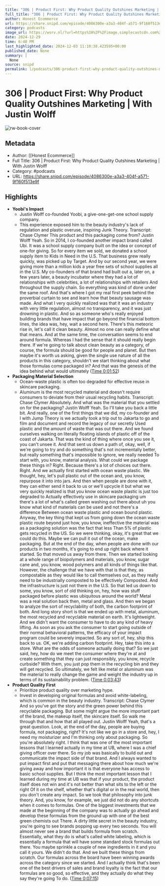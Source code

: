 ```yaml
---
title: "306 | Product First: Why Product Quality Outshines Marketing | With Justin Wolff"
full_title: "306 | Product First: Why Product Quality Outshines Marketing | With Justin Wolff"
author: Honest Ecommerce
url: https://share.snipd.com/episode/4086300e-a3a3-404f-a571-9f160f513e9f
category: podcasts
image_url: https://wsrv.nl/?url=https%3A%2F%2Fimage.simplecastcdn.com%2Fimages%2F594681a4-e5a1-4c95-a4fd-6c607733e73a%2Fed237de0-8b2a-4d00-8efa-83d13f81b75e%2F3000x3000%2Fhonest-ecom-podcast-cover-2019.jpg%3Faid%3Drss_feed&w=100&h=100
date: 2024-12-29
time: 6:40 PM
last_highlighted_date: 2024-12-03 11:10:38.423595+00:00
published_date: None
summary: |
  None
source: snipd
permalink: l/podcasts/306-product-first-why-product-quality-outshines-marketing-with-justin-wolff
---
```

# 306 | Product First: Why Product Quality Outshines Marketing | With Justin Wolff

![rw-book-cover](https://wsrv.nl/?url=https%3A%2F%2Fimage.simplecastcdn.com%2Fimages%2F594681a4-e5a1-4c95-a4fd-6c607733e73a%2Fed237de0-8b2a-4d00-8efa-83d13f81b75e%2F3000x3000%2Fhonest-ecom-podcast-cover-2019.jpg%3Faid%3Drss_feed&w=100&h=100)

## Metadata
- Author: [[Honest Ecommerce]]
- Full Title: 306 | Product First: Why Product Quality Outshines Marketing | With Justin Wolff
- Category: #podcasts
- URL: https://share.snipd.com/episode/4086300e-a3a3-404f-a571-9f160f513e9f

## Highlights
- **Yoobi's Impact**
  - Justin Wolff co-founded Yoobi, a give-one-get-one school supply company.
  - This experience exposed him to the beauty industry's lack of regulation and plastic overuse, inspiring Junk Theory.
  Transcript:
  Chase Clymer
  This product and this packaging come from?
  Justin Wolff
  Yeah. So in 2014, I co-founded another impact brand called Ubi. It was a school supply company built on the idea or concept of one-for giving. So for every item we sold, we donated a school supply item to Kids in Need in the U.S. That business grew really quickly, was picked up by Target. And by our second year, we were giving more than a million kids a year free sets of school supplies all in the U.S. My co-founders of that brand had built out a, later on, a few years later, a beauty incubator where they had a lot of relationships with celebrities, a lot of relationships with retailers And throughout the supply chain. So everything was kind of done under the same roof. And that's where I got my real first peek behind the proverbial curtain to see and learn how that beauty sausage was made. And what I very quickly realized was that it was an industry with very little regulation, almost no transparency, and it was just drowning in plastic. And so as someone who's really enjoyed building brands that have impact that go beyond the financial bottom lines, the idea was, hey, wait a second here. There's this meteoric rise in, let's call it clean beauty. Almost no one can really define what that means. And at the same time, the conversation seems to end around formula. Whereas I had the sense that it should really begin there. If we're going to talk about clean beauty as a category, of course, the formula should be good for people and planet. But then maybe it's worth us asking, given the single use nature of all the products in this category, shouldn't we start thinking about what those formulas come packaged in? And that was the genesis of the idea behind what would ultimately ([Time 0:01:52](https://share.snipd.com/snip/ec4edafd-ae3e-44e9-9188-c2480eb7a3e2))
- **Packaging Material Selection**
  - Ocean-waste plastic is often too degraded for effective reuse in skincare packaging.
  - Aluminum is the most recycled material and doesn't require consumers to deviate from their usual recycling habits.
  Transcript:
  Chase Clymer
  Absolutely. And what was the material that you settled on for the packaging?
  Justin Wolff
  Yeah. So I'll take you back a little bit. And really, one of the first things that we did, my co-founder and I with Jump Theory is we actually took a trip out to Jakarta to go and film and document and record the legacy of our secretly Used plastic and the amount of waste that was out there. And we found ourselves walking on literally floating islands of plastic off of the coast of Jakarta. That was the kind of thing where once you see it, you can't unsee it. And that sent us down a path of, okay, well, if we're going to try and do something that's not incrementally better, but really something that's impossible to ignore, we really needed To start with, you know, material analysis. What could we package these things in? Right. Because there's a lot of choices out there. Right. And we actually first started with ocean waste plastic. We thought, hey, let's pull plastic out of the ocean and, you know, repurpose it into into jars. And then when people are done with it, they can either send it back to us or we'll upcycle it but what we very quickly realized is that you know ocean waste plastic is just too degraded to Actually effectively use in skincare packaging um there's a lot of what's called green washing out there about uh you know what kind of materials can be used and not there's a difference Between ocean waste plastic and ocean bound plastic. Anyway, the key thing that kept us from going down the ocean waste plastic route beyond just how, you know, ineffective the material was as a packaging solution was the fact that less Than 5% of plastic gets recycled in the US. So we were thinking, okay, it's great that we could do this. Maybe we can pull it out of the ocean, make packaging. But at the end of the day, when people are done with our products in two months, it's going to end up right back where it started. So that moved us away from there. Then we started looking at a whole range of biopolymers and materials, you know, sugar cane and, you know, wood polymers and all kinds of things like that. However, the challenge that we have with that is that they, as compostable as they would like to call themselves out, as they really need to be industrially composted to be effectively Composted. And the infrastructure is just not there in the U.S. So that led us down to some, you know, sort of old thinking on, hey, how was stuff packaged before plastic was ubiquitous around the world? Metal was a real solution back then, metal and glass. And then we began to analyze the sort of recyclability of both, the carbon footprint of both. And long story short is that we ended up with metal, aluminum, the most recycled and recyclable material on earth. It's lightweight. And we didn't want the consumer to have to do any kind of heavy lifting. As soon as you ask the consumer to start going outside of their normal behavioral patterns, the efficacy of your impact program could be severely impacted. So any sort of, hey, ship this back to us. OK, we're adding carbon footprint. Hey, take this into a store. What are the odds of someone actually doing that? So we just said, hey, how do we meet the consumer where they're at and create something that they can just responsibly, you know, recycle curbside? With them, you just pop them in the recycling bin and they will get recycled. So ultimately, we felt like metal or aluminum was the material to really change the game and weight the industry up in terms of its sustainability problem. ([Time 0:03:43](https://share.snipd.com/snip/7936a0b5-a41d-4023-b966-6174dd997682))
- **Product Quality First**
  - Prioritize product quality over marketing hype.
  - Invest in developing original formulas and avoid white-labeling, which is common in the beauty industry.
  Transcript:
  Chase Clymer
  And so you've got the story and the green power behind this recyclable packaging. But some might argue the more important part of the brand, the makeup itself, the skincare itself. So walk me through that and how that all played out.
  Justin Wolff
  Yeah, that's a great question. Look, at the end of the day, people are buying formula, not packaging, right? It's not like we go in a store and, hey, I need my moisturizer and I'm thinking only about packaging. So you're absolutely right. I think that was one of the most important lessons that I learned actually in my time at UB, where I was a chief giving officer over there. So my job was basically to build out and communicate the impact side of that brand. And I always wanted to put impact first and put that messaging there about how much we're giving away and how important it is that everyone has access to basic school supplies. But I think the most important lesson that I learned during my time at UB was that if your product, the product itself does not win and it's not better than what sits to the left or the right Of it on the shelf, whether that's digital or in the real world, then you don't create any impact. So we took that philosophy into junk theory. And, you know, for example, we just did not do any shortcuts when it comes to formulas. One of the biggest investments that we made at the beginning of the company was to actually go ahead and develop these formulas from the ground up with one of the best green chemists out There. A dirty little secret in the beauty industry, you're going to see brands popping up every two seconds. You will almost never see a brand that builds formula from scratch. Essentially, what they do is what's called white labeling, which is essentially a formula that will have some standard stock formulas out there. You maybe sprinkle a couple of new ingredients in it and you call it yours. We didn't do that. And we built these things from scratch. Our formulas across the board have been winning awards across the category since we started. And I actually think that's been one of the best drivers of sales and brand loyalty is the fact that our formulas are so good, so effective, and they actually do what they say they're going To do. ([Time 0:07:15](https://share.snipd.com/snip/06fb72d4-097b-451c-bfde-bec2875baeb7))


